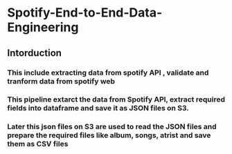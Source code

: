 # Spotify-End-to-End-Data-Engineering

## Intorduction 
### This include extracting data from spotify API , validate and tranform data from spotify web
### This pipeline extarct the data from Spotify API, extract required fields into dataframe and save it as JSON files on S3.
### Later this json files on S3 are used to read the JSON files and prepare the required files like album, songs, atrist and save them as CSV files
